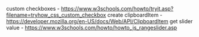 custom checkboxes - https://www.w3schools.com/howto/tryit.asp?filename=tryhow_css_custom_checkbox
create clipboardItem - https://developer.mozilla.org/en-US/docs/Web/API/ClipboardItem
get slider value - https://www.w3schools.com/howto/howto_js_rangeslider.asp